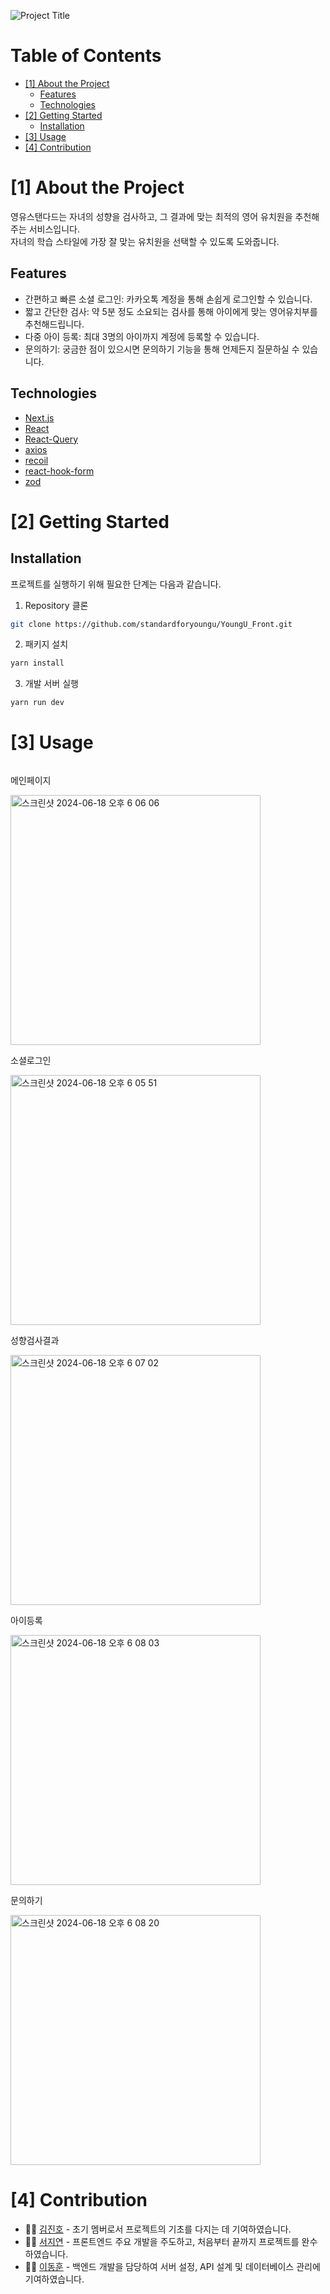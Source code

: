 <!--프로젝트 대문 이미지-->
![Project Title](https://youngu-s3-bucket.s3.ap-northeast-2.amazonaws.com/propensity_result/OG_800x400.jpg)

<!--목차-->
# Table of Contents
- [[1] About the Project](#1-about-the-project)
  - [Features](#features)
  - [Technologies](#technologies)
- [[2] Getting Started](#2-getting-started)
  - [Installation](#installation)
- [[3] Usage](#3-usage)
- [[4] Contribution](#4-contribution)

# [1] About the Project
영유스탠다드는 자녀의 성향을 검사하고, 그 결과에 맞는 최적의 영어 유치원을 추천해주는 서비스입니다. <br/>
자녀의 학습 스타일에 가장 잘 맞는 유치원을 선택할 수 있도록 도와줍니다.

## Features
- 간편하고 빠른 소셜 로그인: 카카오톡 계정을 통해 손쉽게 로그인할 수 있습니다.
- 짧고 간단한 검사: 약 5분 정도 소요되는 검사를 통해 아이에게 맞는 영어유치부를 추천해드립니다.
- 다중 아이 등록: 최대 3명의 아이까지 계정에 등록할 수 있습니다.
- 문의하기: 궁금한 점이 있으시면 문의하기 기능을 통해 언제든지 질문하실 수 있습니다.

## Technologies
- [Next.js](https://nextjs.org/) 
- [React](https://react.dev/) 
- [React-Query](https://tanstack.com/query/latest) 
- [axios](https://axios-http.com/kr/)
- [recoil](https://recoiljs.org/ko/)
- [react-hook-form](https://www.react-hook-form.com/)
- [zod](https://zod.dev/)



# [2] Getting Started

## Installation
프로젝트를 실행하기 위해 필요한 단계는 다음과 같습니다.
1. Repository 클론
```bash
git clone https://github.com/standardforyoungu/YoungU_Front.git
```
2. 패키지 설치
```bash
yarn install
```
3. 개발 서버 실행
```bash
yarn run dev
```

# [3] Usage
<div style="display:flex; flex-direction:column">
  <p>메인페이지</p>
<img width="400" alt="스크린샷 2024-06-18 오후 6 06 06" src="https://github.com/standardforyoungu/YoungU_Front/assets/117281717/65504726-edfb-44d7-97cd-ec7d5c52bdf5">
</div>
<div style="display:flex flex-direction:column">
  <p>소셜로그인</p>
  <img width="400" alt="스크린샷 2024-06-18 오후 6 05 51" src="https://github.com/standardforyoungu/YoungU_Front/assets/117281717/ac160c60-3bf2-4c1c-9696-0e69722e812c">
</div>
<div style="display:flex flex-direction:column">
  <p>성향검사결과</p>
  <img width="400" alt="스크린샷 2024-06-18 오후 6 07 02" src="https://github.com/standardforyoungu/YoungU_Front/assets/117281717/91c3bb0c-56dd-431f-ae0f-1b401ae50d10">
</div>
<div style="display:flex flex-direction:column">
  <p>아이등록</p>
  <img width="400" alt="스크린샷 2024-06-18 오후 6 08 03" src="https://github.com/standardforyoungu/YoungU_Front/assets/117281717/591345c4-0b86-47b4-b183-37257e7e8abb">
</div>
<div style="display:flex flex-direction:column">
  <p>문의하기</p>
  <img width="400" alt="스크린샷 2024-06-18 오후 6 08 20" src="https://github.com/standardforyoungu/YoungU_Front/assets/117281717/e9886eb8-cbe4-492c-9915-7e02e6f187c9">
</div>

# [4] Contribution
- 🙋‍♂️ [김진호](https://github.com/bangbongbim) - 초기 멤버로서 프로젝트의 기초를 다지는 데 기여하였습니다.
- 🙋‍♀️ [서지연](https://github.com/mia-seo) - 프론트엔드 주요 개발을 주도하고, 처음부터 끝까지 프로젝트를 완수하였습니다.
- 🙋‍♂️ [이동훈](https://github.com/LeeHoonDong) - 백엔드 개발을 담당하여 서버 설정, API 설계 및 데이터베이스 관리에 기여하였습니다. 
